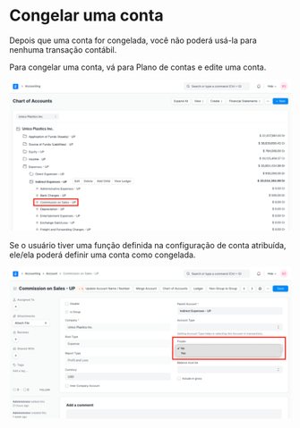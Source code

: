 # Congelar uma conta


Depois que uma conta for congelada, você não poderá usá-la para nenhuma transação contábil.


Para congelar uma conta, vá para Plano de contas e edite uma conta.


![Ledger in Chart of Accounts](/files/expense-ledger.png)


Se o usuário tiver uma função definida na configuração de conta atribuída, ele/ela poderá definir uma conta como congelada.


![Definir conta congelada como Sim](/files/frozen-ledger.png)

